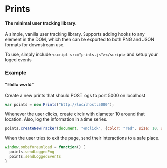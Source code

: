 # Prints
#### The minimal user tracking library.

A simple, vanilla user tracking library.  Supports adding hooks to any element in the DOM, which then can be exported to both PNG and JSON formats for downstream use.

To use, simply include `<script src="prints.js"></script>` and setup your loged events

### Example
#### "Hello world"
Create a new prints that should POST logs to port 5000 on localhost
```JAVASCRIPT
var points = new Prints("http://localhost:5000");
```

Whenever the user clicks, create circle with diameter 10 around that location.  Also, log the information in a time series.
```JAVASCRIPT
points.createNewTracker(document, "onclick", {color: "red", size: 10, shape: "circle", logEvent: true});
```

When the user tries to exit the page, send their interactions to a safe place.
```JAVASCRIPT
window.onbeforeunload = function() {
  points.sendLoggedPng
  points.sendLoggedEvents
}
```

